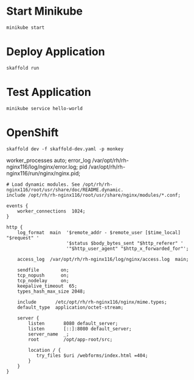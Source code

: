 # Start Minikube
```
minikube start
```

# Deploy Application
```
skaffold run
```

# Test Application
```
minikube service hello-world 
```



# OpenShift
```
skaffold dev -f skaffold-dev.yaml -p monkey
```



 worker_processes auto;
    error_log /var/opt/rh/rh-nginx116/log/nginx/error.log;
    pid /var/opt/rh/rh-nginx116/run/nginx/nginx.pid;

    # Load dynamic modules. See /opt/rh/rh-nginx116/root/usr/share/doc/README.dynamic.
    include /opt/rh/rh-nginx116/root/usr/share/nginx/modules/*.conf;

    events {
        worker_connections  1024;
    }

    http {
        log_format  main  '$remote_addr - $remote_user [$time_local] "$request" '
                          '$status $body_bytes_sent "$http_referer" '
                          '"$http_user_agent" "$http_x_forwarded_for"';

        access_log  /var/opt/rh/rh-nginx116/log/nginx/access.log  main;

        sendfile        on;
        tcp_nopush      on;
        tcp_nodelay     on;
        keepalive_timeout  65;
        types_hash_max_size 2048;

        include       /etc/opt/rh/rh-nginx116/nginx/mime.types;
        default_type  application/octet-stream;

        server {
            listen       8080 default_server;
            listen       [::]:8080 default_server;
            server_name  _;
            root         /opt/app-root/src;

            location / {
               try_files $uri /webforms/index.html =404;
            }
        }
    }